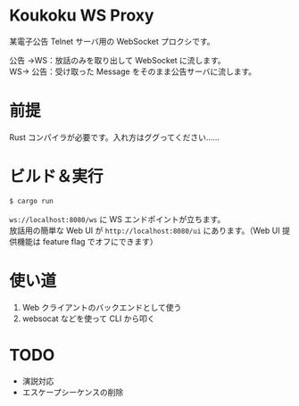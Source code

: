 # Koukoku WS Proxy

某電子公告 Telnet サーバ用の WebSocket プロクシです。

公告 →WS：放話のみを取り出して WebSocket に流します。  
WS→ 公告：受け取った Message をそのまま公告サーバに流します。

# 前提

Rust コンパイラが必要です。入れ方はググってください……

# ビルド＆実行

```sh
$ cargo run
```

`ws://localhost:8080/ws` に WS エンドポイントが立ちます。  
放話用の簡単な Web UI が `http://localhost:8080/ui` にあります。（Web UI 提供機能は feature flag でオフにできます）

# 使い道

1. Web クライアントのバックエンドとして使う
2. websocat などを使って CLI から叩く

# TODO

- 演説対応
- エスケープシーケンスの削除
